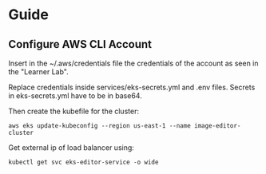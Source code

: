 # Guide

## Configure AWS CLI Account
Insert in the ~/.aws/credentials file the credentials of the account as seen in the "Learner Lab".

Replace credentials inside services/eks-secrets.yml and .env files.
Secrets in eks-secrets.yml have to be in base64.

Then create the kubefile for the cluster:
```
aws eks update-kubeconfig --region us-east-1 --name image-editor-cluster
```

Get external ip of load balancer using:
```
kubectl get svc eks-editor-service -o wide
```

